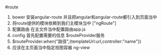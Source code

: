 #route
1. bower 安装angular-route 并且把angular和angular-route都引入到页面当中
2. 将route提供的模块依赖到我们主模块当中 ["ngRoute"]
3. 配置路由  在主文件当中配置路由app.js
4. config     首先配置需要的信息 $routeProvider服务
5. $routeProvider.when("路径",{templateUrl:url,controller:"name"})
6. 应该在主页面当中指定视图容器  ng-view

